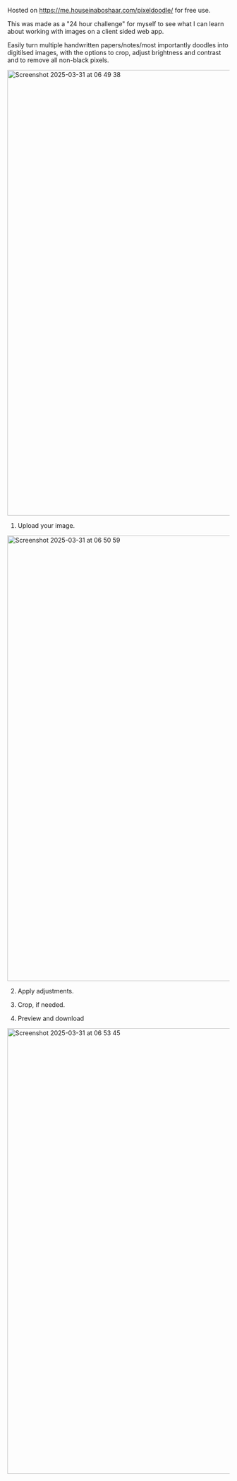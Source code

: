 Hosted on <a href="https://me.houseinaboshaar.com/pixeldoodle">https://me.houseinaboshaar.com/pixeldoodle/</a> for free use.

This was made as a "24 hour challenge" for myself to see what I can learn about working with images on a client sided web app.

Easily turn multiple handwritten papers/notes/most importantly doodles into digitilsed images, with the options to crop, adjust brightness and contrast and to remove all non-black pixels.

<img width="1009" alt="Screenshot 2025-03-31 at 06 49 38" src="https://github.com/user-attachments/assets/ea7e2471-7a14-429d-9b93-f792bf2150b4" />

1. Upload your image.

 <img width="1009" alt="Screenshot 2025-03-31 at 06 50 59" src="https://github.com/user-attachments/assets/5ad0419c-5613-4cc6-9e2b-5a618f6d7212" />

2. Apply adjustments.

3. Crop, if needed.

4. Preview and download

<img width="1009" alt="Screenshot 2025-03-31 at 06 53 45" src="https://github.com/user-attachments/assets/6ad71b5f-7df9-4cde-ba96-56abc75ba067" />

